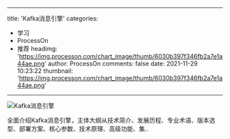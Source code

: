 
---
title: 'Kafka消息引擎'
categories: 
 - 学习
 - ProcessOn
 - 推荐
headimg: 'https://img.processon.com/chart_image/thumb/6030b397f346fb2a7e1a44ae.png'
author: ProcessOn
comments: false
date: 2021-11-29 10:23:22
thumbnail: 'https://img.processon.com/chart_image/thumb/6030b397f346fb2a7e1a44ae.png'
---

<div>   
<img class="thumb" alt="Kafka消息引擎" src="https://img.processon.com/chart_image/thumb/6030b397f346fb2a7e1a44ae.png" referrerpolicy="no-referrer">
<p>全面介绍Kafka消息引擎，主体大纲从技术简介、发展历程、专业术语、版本选型、部署方案、核心参数、技术原理、高级功能、集..</p>  
</div>
            
